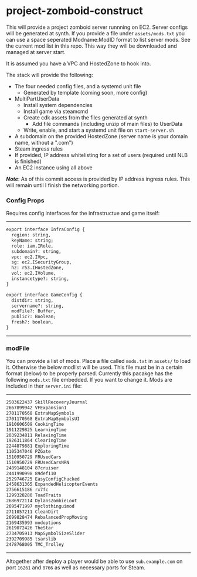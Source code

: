 
project-zomboid-construct
=========================

This will provide a project zomboid server runnning on EC2. Server configs will be generated at synth. If you provide a file under `assets/mods.txt` you can use a space seperated Modname:ModID format to list server mods. See the current mod list in this repo. This way they will be downloaded and managed at server start.  

It is assumed you have a VPC and HostedZone to hook into. 

The stack will provide the following:

* The four needed config files, and a systemd unit file
  * Generated by template (coming soon, more config)
* MultiPartUserData
  * Install system dependencies
  * Install game via steamcmd
  * Create cdk assets from the files generated at synth
    * Add file commands (including unzip of main files) to UserData
  * Write, enable, and start a systemd unit file on `start-server.sh`
* A subdomain on the provided HostedZone (server name is your domain name, without a ".com")
* Steam ingress rules
* If provided, IP address whitelisting for a set of users (required until NLB is finished)
* An EC2 instance using all above

***Note***: As of this commit access is provided by IP address ingress rules. This will remain until I finish the networking portion.

### Config Props

Requires config interfaces for the infrastructue and game itself:

---
```markdown
export interface InfraConfig {
  region: string,
  keyName: string;
  role: iam.IRole,
  subdomain?: string,
  vpc: ec2.IVpc,
  sg: ec2.ISecurityGroup,
  hz: r53.IHostedZone,
  vol: ec2.IVolume,
  instancetype?: string,
}

export interface GameConfig {
  distdir: string,
  servername?: string,
  modFile?: Buffer,
  public?: Boolean;
  fresh?: boolean,
}
```
---
### modFile

You can provide a list of mods. Place a file called `mods.txt` in `assets/` to load it. Otherwise the below modlist will be used. This file must be in a certain format (below) to be properly parsed. Currently this pacakge has the following `mods.txt` file embedded. If you want to change it. Mods are included in ther `server.ini` file:

---
```markdown
2503622437 SkillRecoveryJournal
2667899942 VFExpansion1
2701170568 ExtraMapSymbols 
2701170568 ExtraMapSymbolsUI
1910606509 CookingTime
1911229825 LearningTime
2039234811 RelaxingTime
1926311864 ClearingTime
2244879881 ExploringTime
1105347046 PZGate
1510950729 FRUsedCars 
1510950729 FRUsedCarsNRN
2489148104 87cruiser
2441990998 89def110
2529746725 EasyConfigChucked
2458631365 ExpandedHelicopterEvents
2756615186 rx7fc
1299328280 ToadTraits
2686972114 DylansZombieLoot
2695471997 myclothinguimod
2711057211 CleanDirt
2699828474 RebalancedPropMoving
2169435993 modoptions
2619072426 TheStar
2734705913 MapSymbolSizeSlider
2392709985 tsarslib
2478768005 TMC_Trolley

```
---
Altogether after deploy a player would be able to use `sub.example.com` on port `16261` and `8766` as well as necessary ports for Steam.
